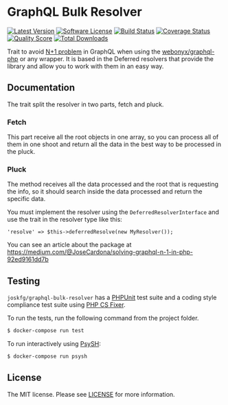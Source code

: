 GraphQL Bulk Resolver
=====

[![Latest Version](https://img.shields.io/github/release/joskfg/graphql-bulk-resolver.svg?style=flat-square)](https://github.com/joskfg/graphql-bulk-resolver/releases)
[![Software License](https://img.shields.io/badge/license-MIT-blue.svg?style=flat-square)](LICENSE.md)
[![Build Status](https://img.shields.io/travis/joskfg/graphql-bulk-resolver/master.svg?style=flat-square)](https://travis-ci.org/joskfg/graphql-bulk-resolver)
[![Coverage Status](https://img.shields.io/scrutinizer/coverage/g/joskfg/graphql-bulk-resolver.svg?style=flat-square)](https://scrutinizer-ci.com/g/joskfg/graphql-bulk-resolver/code-structure)
[![Quality Score](https://img.shields.io/scrutinizer/g/joskfg/graphql-bulk-resolver.svg?style=flat-square)](https://scrutinizer-ci.com/g/joskfg/graphql-bulk-resolver)
[![Total Downloads](https://img.shields.io/packagist/dt/joskfg/graphql-bulk-resolver.svg?style=flat-square)](https://packagist.org/packages/joskfg/graphql-bulk-resolver)

Trait to avoid [N+1 problem](http://webonyx.github.io/graphql-php/data-fetching/#solving-n1-problem) in GraphQL when using the [webonyx/graphql-php](https://github.com/webonyx/graphql-php) or any wrapper.
It is based in the Deferred resolvers that provide the library and allow you to work with them in an easy way.

Documentation
-------

The trait split the resolver in two parts, fetch and pluck.

### Fetch
This part receive all the root objects in one array, so you can process all of them in one shoot and return all the data in the
best way to be processed in the pluck.

### Pluck
The method receives all the data processed and the root that is requesting the info, so it should search inside the data processed
and return the specific data.

You must implement the resolver using the `DeferredResolverInterface` and use the trait in the resolver type like this:
```
'resolve' => $this->deferredResolve(new MyResolver());
```

You can see an article about the package at https://medium.com/@JoseCardona/solving-graphql-n-1-in-php-92ed9161dd7b

Testing
-------

`joskfg/graphql-bulk-resolver` has a [PHPUnit](https://phpunit.de) test suite and a coding style compliance test suite using [PHP CS Fixer](http://cs.sensiolabs.org/).

To run the tests, run the following command from the project folder.

``` bash
$ docker-compose run test
```

To run interactively using [PsySH](http://psysh.org/):
``` bash
$ docker-compose run psysh
```

License
-------

The MIT license. Please see [LICENSE](LICENSE.md) for more information.

[PSR-2]: http://www.php-fig.org/psr/psr-2/
[PSR-4]: http://www.php-fig.org/psr/psr-4/
